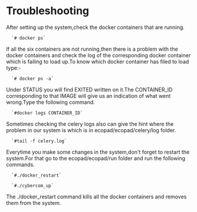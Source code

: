 Troubleshooting
=================

After setting up the system,check the docker containers that are running.

      `# docker ps`
      
If all the six containers are not running,then there is a problem with the docker containers and check the log of the corresponding docker container which is failing to load up.To know which docker container has filed to load type:-

      `# docker ps -a`
      
Under STATUS you will find EXITED written on it.The CONTAINER_ID corresponding to that IMAGE will give us an indication of what went wrong.Type the following command. 
      
      `#docker logs CONTAINER_ID`
      
Sometimes checking the celery logs also can give the hint where the problem in our system is which is in ecopad/ecopad/celery/log folder.

      `#tail -f celery.log`
      
Everytime you make some changes in the system,don't forget to restart the system.For that go to the ecopad/ecopad/run folder and run the following commands.

      `#./docker_restart`
      
      `#./cybercom_up`
      
The ./docker_restart command kills all the docker containers and removes them from the system.
